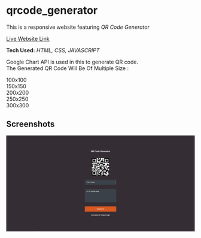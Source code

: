 # qrcode_generator

This is a responsive website featuring *QR Code Generator*

[Live Website Link](https://singhtirupati.github.io/qrcode_generator/)       

**Tech Used:** *HTML, CSS, JAVASCRIPT*

Google Chart API is used in this to generate QR code.\
The Generated QR Code Will Be Of Multiple Size :

100x100\
150x150\
200x200\
250x250\
300x300

## Screenshots

![App Screenshot](https://github.com/singhtirupati/qrcode_generator/blob/main/images/qrcode-generator.jpg?raw=true)
